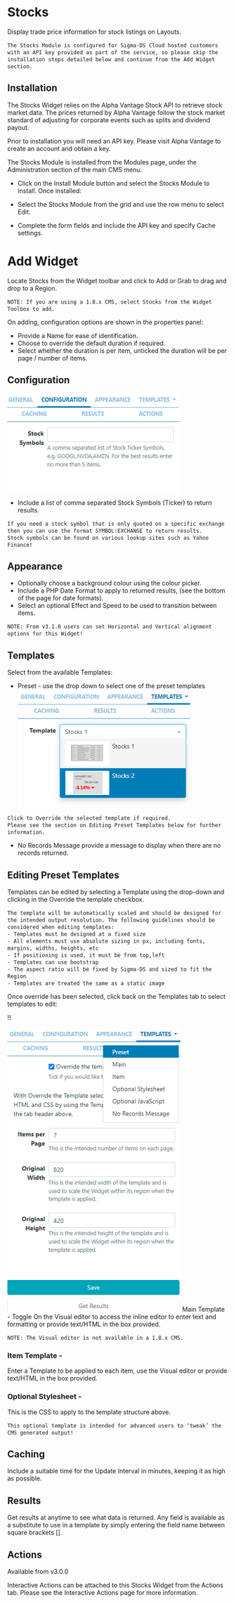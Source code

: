 # Stocks

Display trade price information for stock listings on Layouts.

```
The Stocks Module is configured for Sigma-DS Cloud hosted customers with an API key provided as part of the service, so please skip the installation steps detailed below and continue from the Add Widget section.
```

## Installation

The Stocks Widget relies on the Alpha Vantage Stock API to retrieve stock market data. The prices returned by Alpha Vantage follow the stock market standard of adjusting for corporate events such as splits and dividend payout.

Prior to installation you will need an API key. Please visit Alpha Vantage to create an account and obtain a key.

The Stocks Module is installed from the Modules page, under the Administration section of the main CMS menu.

- Click on the Install Module button and select the Stocks Module to install.
  Once installed:

- Select the Stocks Module from the grid and use the row menu to select Edit.

- Complete the form fields and include the API key and specify Cache settings.

# Add Widget

Locate Stocks from the Widget toolbar and click to Add or Grab to drag and drop to a Region.

```
NOTE: If you are using a 1.8.x CMS, select Stocks from the Widget Toolbox to add.
```

On adding, configuration options are shown in the properties panel:

- Provide a Name for ease of identification.
- Choose to override the default duration if required.
- Select whether the duration is per item, unticked the duration will be per page / number of items.

## Configuration

![Alt text](stock2.png)

- Include a list of comma separated Stock Symbols (Ticker) to return results.

```
If you need a stock symbol that is only quoted on a specific exchange then you can use the format SYMBOL:EXCHANGE to return results.
Stock symbols can be found on various lookup sites such as Yahoo Finance!

```

## Appearance

- Optionally choose a background colour using the colour picker.
- Include a PHP Date Format to apply to returned results, (see the bottom of the page for date formats).
- Select an optional Effect and Speed to be used to transition between items.

```
NOTE: From v3.1.0 users can set Horizontal and Vertical alignment options for this Widget!
```

## Templates

Select from the available Templates:

- Preset - use the drop down to select one of the preset templates
  ![Alt text](stock3.png)

```
Click to Override the selected template if required.
Please see the section on Editing Preset Templates below for further information.

```

- No Records Message provide a message to display when there are no records returned.

## Editing Preset Templates

Templates can be edited by selecting a Template using the drop-down and clicking in the Override the template checkbox.

```
The template will be automatically scaled and should be designed for the intended output resolution. The following guidelines should be considered when editing templates:
- Templates must be designed at a fixed size
- All elements must use absolute sizing in px, including fonts, margins, widths, heights, etc
- If positioning is used, it must be from top,left
- Templates can use bootstrap
- The aspect ratio will be fixed by Sigma-DS and sized to fit the Region
- Templates are treated the same as a static image
```

Once override has been selected, click back on the Templates tab to select templates to edit:

!!

![Alt text](stock4.png)
Main Template - Toggle On the Visual editor to access the inline editor to enter text and formatting or provide text/HTML in the box provided.

```
NOTE: The Visual editor is not available in a 1.8.x CMS.
```

### Item Template -

Enter a Template to be applied to each item, use the Visual editor or provide text/HTML in the box provided.

### Optional Stylesheet -

This is the CSS to apply to the template structure above.

```
This optional template is intended for advanced users to ‘tweak’ the CMS generated output!
```

## Caching

Include a suitable time for the Update Interval in minutes, keeping it as high as possible.

## Results

Get results at anytime to see what data is returned. Any field is available as a substitute to use in a template by simply entering the field name between square brackets [].

## Actions

Available from v3.0.0

Interactive Actions can be attached to this Stocks Widget from the Actions tab. Please see the Interactive Actions page for more information.

